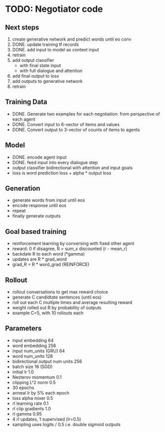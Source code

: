 # TODO: Negotiator code

## Next steps
1. create generative network and predict words until eo conv
2. DONE. update training tf records
3. DONE. add input to model as context input
4. retrain
5. add output classifier
   - with final state input
   - with full dialogue and attention
6. add final output to loss
7. add outputs to generative network
8. retrain 

## Training Data
- DONE. Generate two examples for each negotiation: from perspective of each agent
- DONE. Convert input to 6-vector of items and values
- DONE. Convert output to 3-vector of counts of items to agents

## Model
- DONE. encode agent input
- DONE. feed input into every dialogue step
- output classifier bidirectional with attention and input goals
- loss is word prediction loss + alpha * output loss

## Generation
- generate words from input until eos
- encode response until eos
- repeat
- finally generate outputs

## Goal based training
- reinforcement learning by conversing with fixed other agent
- reward: 0 if disagree, R = sum_x discounted (r - mean_r)
- backdate R to each word (*gamma)
- updates are R * grad_word
- grad_R = R * word_grad (REINFORCE)

## Rollout 
- rollout conversations to get max reward choice
- generate C candidtate sentences (until eos)
- roll out each C multiple times and average resulting reward
- weight rolled out R by probability of outputs
- example C=5, with 10 rollouts each

## Parameters
- input embedding 64
- word embedding 256
- input num_units (GRU) 64
- word num_units 128
- bidirectional output num units 256
- batch size 16 (SGD)
- initial lr 1.0
- Nesterov momentum 0.1
- clipping L^2 norm 0.5
- 30 epochs
- anneal lr by 5% each epoch
- loss alpha mixer 0.5
- rl learning rate 0.1
- rl clip gradients 1.0
- rl gamma 0.95
- 4 rl updates, 1 supervised (lr=0.5)
- sampling uses logits / 0.5 i.e. double sigmoid outputs
